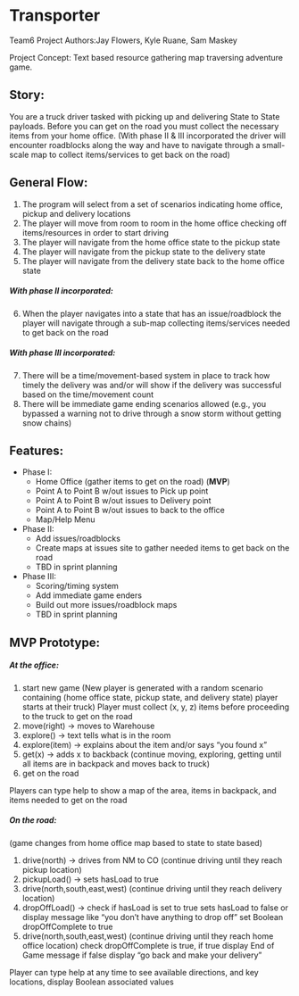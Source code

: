 # Transporter
Team6 Project Authors:Jay Flowers, Kyle Ruane, Sam Maskey

Project Concept:  Text based resource gathering map traversing adventure game.

## Story: 
You are a truck driver tasked with picking up and delivering State to State payloads. Before you can get on the road you must collect the necessary items from your home office.   (With phase II & III incorporated the driver will encounter roadblocks along the way and have to navigate through a small-scale map to collect items/services to get back on the road)
	
## General Flow:  
1.	The program will select from a set of scenarios indicating home office, pickup and delivery locations
2.	The player will move from room to room in the home office checking off items/resources in order to start driving
3.	The player will navigate from the home office state to the pickup state
4.	The player will navigate from the pickup state to the delivery state
5.	The player will navigate from the delivery state back to the home office state

##### With phase II incorporated:
6.	When the player navigates into a state that has an issue/roadblock the player will navigate through a sub-map collecting items/services needed to get back on the road

##### With phase III incorporated:
7.	There will be a time/movement-based system in place to track how timely the delivery was and/or will show if the delivery was successful based on the time/movement count
8.	There will be immediate game ending scenarios allowed (e.g., you bypassed a warning not to drive through a snow storm without getting snow chains)


## Features:
* Phase I:
    * Home Office (gather items to get on the road) (**MVP**)
    *	Point A to Point B w/out issues to Pick up point
    *	Point A to Point B w/out issues to Delivery point
    *	Point A to Point B w/out issues to back to the office 
    *	Map/Help Menu
*	Phase II:
    *	Add issues/roadblocks
    *	Create maps at issues site to gather needed items to get back on the road 
    *	TBD in sprint planning
*	Phase III:
    *	Scoring/timing system
    *	Add immediate game enders 
    *	Build out more issues/roadblock maps
    *	TBD in sprint planning


## MVP Prototype:

##### At the office:
1. start new game (New player is generated with a random scenario containing (home office state, pickup state, and delivery state) player starts at their truck) Player must collect (x, y, z) items before proceeding to the truck to get on the road
2. move(right) -> moves to Warehouse
3. explore() -> text tells what is in the room 
4. explore(item) -> explains about the item and/or says “you found x”
5. get(x) -> adds x to backback (continue moving, exploring, getting until all items are in backpack and moves back to truck)
6. get on the road

Players can type help to show a map of the area, items in backpack, and items needed to get on the road

##### On the road:
(game changes from home office map based to state to state based)
1. drive(north) -> drives from NM to CO
(continue driving until they reach pickup location)
2. pickupLoad() -> sets hasLoad to true
3. drive(north,south,east,west) 
(continue driving until they reach delivery location)
4. dropOffLoad() -> check if hasLoad is set to true sets hasLoad to false or display message like “you don’t have anything to drop off” set Boolean dropOffComplete to true
5. drive(north,south,east,west) 
(continue driving until they reach home office location) check dropOffComplete is true, if true display End of Game message if false display “go back and make your delivery”

Player can type help at any time to see available directions, and key locations, display Boolean associated values 



